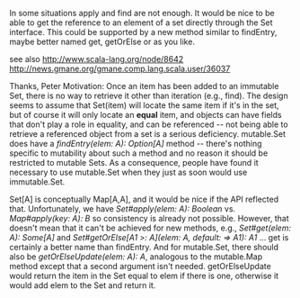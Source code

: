 In some situations apply and find are not enough. It would be nice to be able to get the reference to an element of a set directly through the Set interface. This could be supported by a new method similar to findEntry, maybe better named get, getOrElse or as you like.

see also
http://www.scala-lang.org/node/8642
http://news.gmane.org/gmane.comp.lang.scala.user/36037

Thanks,
Peter
Motivation: Once an item has been added to an immutable Set, there is no way to retrieve it other than iteration (e.g., find). The design seems to assume that Set(item) will locate the same item if it's in the set, but of course it will only locate an **equal** item, and objects can have fields that don't play a role in equality, and can be referenced -- not being able to retrieve a referenced object from a set is a serious deficiency. mutable.Set does have a *findEntry(elem: A): Option[A]* method -- there's nothing specific to mutability about such a method and no reason it should be restricted to mutable Sets. As a consequence, people have found it necessary to use mutable.Set when they just as soon would use immutable.Set.

Set[A] is conceptually Map[A,A], and it would be nice if the API reflected that. Unfortunately, we have *Set#apply(elem: A): Boolean* vs. *Map#apply(key: A): B* so  consistency is already not possible. However, that doesn't mean that it can't be achieved for new methods, e.g., *Set#get(elem: A): Some[A]* and *Set#getOrElse[A1 >: A](elem: A, default: => A1): A1* ... get is certainly a better name than findEntry. And for mutable.Set, there should also be *getOrElseUpdate(elem: A): A*, analogous to the mutable.Map method except that a second argument isn't needed. getOrElseUpdate would return the item in the Set equal to elem if there is one, otherwise it would add elem to the Set and return it.
